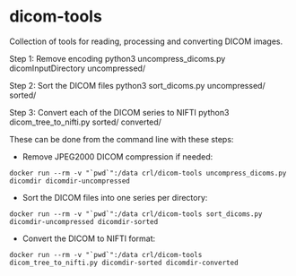 # dicom-tools
Collection of tools for reading, processing and converting DICOM images.

Step 1: Remove encoding
python3 uncompress_dicoms.py dicomInputDirectory uncompressed/

Step 2: Sort the DICOM files
python3 sort_dicoms.py  uncompressed/ sorted/

Step 3: Convert each of the DICOM series to NIFTI
python3 dicom_tree_to_nifti.py sorted/ converted/

These can be done from the command line with these steps:

* Remove JPEG2000 DICOM compression if needed:
```
docker run --rm -v "`pwd`":/data crl/dicom-tools uncompress_dicoms.py dicomdir dicomdir-uncompressed
```

* Sort the DICOM files into one series per directory:
```
docker run --rm -v "`pwd`":/data crl/dicom-tools sort_dicoms.py dicomdir-uncompressed dicomdir-sorted
```

* Convert the DICOM to NIFTI format:
```
docker run --rm -v "`pwd`":/data crl/dicom-tools dicom_tree_to_nifti.py dicomdir-sorted dicomdir-converted
```
